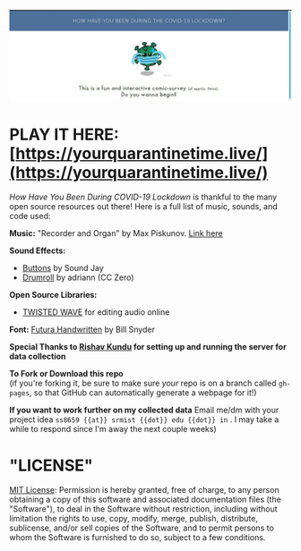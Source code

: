 !["How Have You Been During COVID-19 Lockdown"](photo_2020-06-25_00-08-13.jpg)

#	PLAY IT HERE: [https://yourquarantinetime.live/](https://yourquarantinetime.live/)

*How Have You Been During COVID-19 Lockdown* is thankful to the many open source resources out there! Here is a full list of music, sounds, and code used:

**Music:** "Recorder and Organ" by Max Piskunov. [Link here](https://soundcloud.com/maxitg)

**Sound Effects:**

* [Buttons](https://www.soundjay.com/button-sounds-1.html) by Sound Jay
* [Drumroll](https://freesound.org/people/adriann/sounds/191718/) by adriann (CC Zero)


**Open Source Libraries:**

* [TWISTED WAVE](https://twistedwave.com/online) for editing audio online


**Font:** [Futura Handwritten](http://www.dafont.com/futurahandwritten.font) by Bill Snyder


**Special Thanks to [Rishav Kundu](https://rishav.io/) for setting up and running the server for data collection**




**To Fork or Download this repo**     
(if you're forking it, be sure to make sure *your* repo is on a branch called `gh-pages`, so that GitHub can automatically generate a webpage for it!)

**If you want to work further on my collected data** Email me/dm with your project idea `ss8659 {{at}} srmist {{dot}} edu {{dot}} in` . I may take a while to respond since I'm away the next couple weeks)


#	"LICENSE"

[MIT License](https://github.com/bhorchaj/How-Have-You-Been-During-COVID-19-Lockdown/blob/master/LICENSE): Permission is hereby granted, free of charge, to any person obtaining a copy of this software and associated documentation files (the "Software"), to deal in the Software without restriction, including without limitation the rights to use, copy, modify, merge, publish, distribute, sublicense, and/or sell copies of the Software, and to permit persons to whom the Software is furnished to do so, subject to a few conditions.

